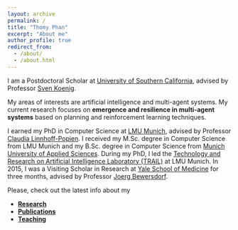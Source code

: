 ```yaml
---
layout: archive
permalink: /
title: "Thomy Phan"
excerpt: "About me"
author_profile: true
redirect_from: 
  - /about/
  - /about.html
---
```


I am a Postdoctoral Scholar at [University of Southern California](https://www.usc.edu), advised by Professor [Sven Koenig](http://idm-lab.org/index.html).

My areas of interests are artificial intelligence and multi-agent systems. My current research focuses on **emergence and resilience in multi-agent systems** based on planning and reinforcement learning techniques.

I earned my PhD in Computer Science at [LMU Munich](https://www.lmu.de/en/index.html), advised by Professor [Claudia Linnhoff-Popien](https://www.mobile.ifi.lmu.de/team/claudia-linnhoff-popien/). I received my M.Sc. degree in Computer Science from LMU Munich and my B.Sc. degree in Computer Science from [Munich University of Applied Sciences](https://www.hm.edu/en/index.en.html). During my PhD, I led the [Technology and Research on Artificial Intelligence Laboratory (TRAIL)](https://www.mobile.ifi.lmu.de/ai-lab/) at LMU Munich. In 2015, I was a Visiting Scholar in Research at [Yale School of Medicine](https://medicine.yale.edu) for three months, advised by Professor [Joerg Bewersdorf](http://www.bewersdorflab.org/joerg-bewersdorf.html). 

Please, check out the latest info about my
* [**Research**](https://thomyphan.github.io/research/)
* [**Publications**](https://thomyphan.github.io/publications/)
* [**Teaching**](https://thomyphan.github.io/teaching/)

